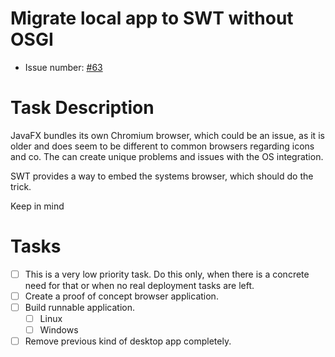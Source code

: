 # Migrate local app to SWT without OSGI
* Issue number: [\#63](https://codeberg.org/splitcells-net/net.splitcells.network.community/issues/63)
# Task Description
JavaFX bundles its own Chromium browser, which could be an issue,
as it is older and does seem to be different to common browsers regarding icons and co.
The can create unique problems and issues with the OS integration.

SWT provides a way to embed the systems browser, which should do the trick.

Keep in mind
# Tasks
* [ ] This is a very low priority task. Do this only,
  when there is a concrete need for that or when no real deployment tasks are left.
* [ ] Create a proof of concept browser application.
* [ ] Build runnable application.
    * [ ] Linux
    * [ ] Windows
* [ ] Remove previous kind of desktop app completely.